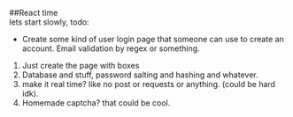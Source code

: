 ##React time  
lets start slowly, todo:  
- Create some kind of user login page that someone can use to create an account. Email validation by regex or something.  
1. Just create the page with boxes
2. Database and stuff, password salting and hashing and whatever.  
3. make it real time? like no post or requests or anything. (could be hard idk).  
4. Homemade captcha? that could be cool.  
